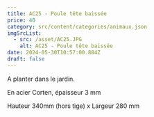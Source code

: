 ```yaml
---
title: AC25 - Poule tête baissée
price: 40
category: src/content/categories/animaux.json
imgSrcList:
  - src: /asset/AC25.JPG
    alt: AC25 - Poule tête baissée
date: 2024-05-30T10:57:00.884Z
draft: false
---
```


A planter dans le jardin. 

En acier Corten, épaisseur 3 mm

Hauteur 340mm (hors tige) x Largeur 280 mm
